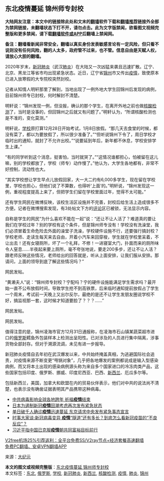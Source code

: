  <h2>东北疫情蔓延 锦州师专封校</h2> <p class="notice"><b>大陆网友注意：本文中的链接除此处和文末的<a href="https://github.com/bannedbook/fanqiang" >翻墙</a>软件下载和<a href="https://github.com/killgcd/justmysocks/blob/master/README.md">翻墙推荐</a>链接外全部为禁网链接，未翻墙状态下打不开，请勿点击。此为文字版禁闻，欲看图文视频完整版和更多禁闻，请下载<a href="https://github.com/bannedbook/fanqiang">翻墙软件或APP</a>后翻墙上禁闻网。</p><p>备注：翻墙看新闻非常安全，翻墙以真实身份发表敏感言论有一定风险，但只看不说则没有任何风险，翻的人太多，政府管不过来，也不管。信息自由是天赋人权，请放心大胆的翻墙。</b></p>  <div class="entry"> <p id="conimg">2020年岁末，<a href="https://www.bannedbook.org/bnews/tag/%e6%96%b0%e5%86%a0%e8%82%ba%e7%82%8e/" class="st_tag internal_tag" rel="tag" title="标签 新冠肺炎 下的日志">新冠肺炎</a>（武汉<a href="https://www.bannedbook.org/bnews/tag/%e8%82%ba%e7%82%8e/" class="st_tag internal_tag" rel="tag" title="标签 肺炎 下的日志">肺炎</a>）在大陆又一次凶猛来袭且迅速扩散。辽宁、北京、黑龙江等省市均出现紧急状态。近日，辽宁省<a href="https://www.bannedbook.org/bnews/tag/%e9%94%a6%e5%b7%9e/" class="st_tag internal_tag" rel="tag" title="标签 锦州 下的日志">锦州</a>市又传出<a href="https://www.bannedbook.org/bnews/tag/%E7%96%AB%E6%83%85/" class="st_tag internal_tag" rel="tag" title="标签 疫情 下的日志">疫情</a>，致使原本已进入放寒假的大专院校突然封校。</p> <p>记者从知情人明轩那里了解到，当地出现了一例外地大学生回锦州后发现的病例，目前锦州师专已封校，何时解封不清楚。</p> <p>明轩说：“锦州发现一例，但没报，确认的那个学生，在离开外地之前也做<a href="https://www.bannedbook.org/bnews/tag/%E6%A0%B8%E9%85%B8%E6%A3%80%E6%B5%8B/" class="st_tag internal_tag" rel="tag" title="标签 核酸检测 下的日志">核酸检测</a>了，当时是没事的，但回锦州之后就又有问题了。”明轩认为，“所谓核酸检测也是不准的，变化莫测。”</p> <p>明轩说，<a href="https://www.bannedbook.org/bnews/tag/%e5%ad%a6%e6%a0%a1/" class="st_tag internal_tag" rel="tag" title="标签 学校 下的日志">学校</a>原打算12月28日开始考试，1月8日放假。“那几天去食堂的时候，都没有菜了，都以为要放假了，所以很少准备了。”“但听说锦州下令了，周日学校才临时出的通知，就封了不允许出校。”“说要延到年后，新年都不休息，学校安排学生上课。”</p>  <p>“有的同学听到这个消息，挺害怕，当时就哭了。”“这情况谁都担心，怕被留在这儿嘛，别的学校都放了，学校（师专）动作慢了。”他认为，大学生各地都有，非常不好控制，流动性也大。</p> <p>“其实学校想让学生早点儿放假回家，大一大二约有6,000多学生，现在留在学校里，学校也担心，但他们说了不算数，也得听‘上面’的。”明轩说，“锦州发现这一例，重视程度提高上来了，但把学生们留在学校里面过年，觉得不太可能。”</p> <p>还有学生网民在微博反映，该校生活区设施并不完善，封校后给生活上造成很多不方便。记者在微博搜索发现，有3处帖文下方的<span class='wp_keywordlink_affiliate'><a href="https://www.bannedbook.org/bnews/comments/" title="新闻评论" target="_blank">评论</a></span>区已被锁，无法显示内容。</p> <p>自称是学生的网民“为什么喜欢不能在一起”说：“还让不让人活了？难道真的要让我们在学校过年？别的学校有这个条件，但是锦州师专没有！学校没有洗澡堂，我们必须冒着生命危险去外面的澡堂子洗澡，学校硬件设施不行，还要强行搞封校？学校老师、走读生每天来去自由，开着小汽车来回穿梭，学生就在学校里呆着，不让出去！还有女寝厕所，坏了一个礼拜，不修！一进寝室大门，扑面而来的厕所味令人窒息……半夜起来要上厕所，毫不夸张地说，要走200多步，还让不让人活？跟老师反映这些情况，老师给出的回答就是，听从上面安排，让我们服从安排。那请问，上面的领导到底了解这些情况吗？”</p>  <p>网民发帖。</p> <p>“黄濑夫人”说：“锦州师专封校？宁配吗？宁的硬件设施能满足学生需求吗？最开始一直不公布放假时间，导致学生抢不到高铁票，后来临时通知提前放假占了学生一个周末，考试前一天晚上又出尔反尔，最绝的是还不让学生发朋友圈说学校不好，搞监视那一套，这时候才知道要脸了？？？……”</p> <p>网民发帖。</p> <p>网民发帖。</p>  <p>值得注意的是，锦州凌海市官方12月31日通报称，在凌海市石山镇某蔬菜超市进口的<a href="https://www.bannedbook.org/bnews/tag/%e4%bf%84%e7%bd%97%e6%96%af/" class="st_tag internal_tag" rel="tag" title="标签 俄罗斯 下的日志">俄罗斯</a>鳕鱼外包装样本上检测出呈阳性。已对涉及的人员进行集中隔离，涉事货物全部封存。但对于溯源流调，未见有进一步报导。</p> <p>新冠肺炎疫情自去年初在武汉爆发以来，中共始终掩盖真相，为逃避国际社会追责，对疫情来源不断变更“甩锅对象”，几乎把各地爆发的案例都说成是输入型感染病例，而又将本土出现的感染病例源头称为来自多个国家进口的冷冻肉类产品，这些国家包括印度、俄罗斯、挪威、印度尼西亚、巴西、<a href="https://www.bannedbook.org/bnews/tag/%e6%96%b0%e8%a5%bf%e5%85%b0/" class="st_tag internal_tag" rel="tag" title="标签 新西兰 下的日志">新西兰</a>、厄瓜多尔等。</p> <p>包括新西兰，美国，加拿大和欧盟在内的贸易伙伴表示，他们对中共的说法尚不清楚，也表示没有确凿证据表明其产品携带这种病毒。</p> <ul class='op-related-articles' title='相关阅读'> <li><a href='https://www.bannedbook.org/bnews/taiwannews/20210103/1460026.html' target='_blank'>中共病毒影响全球各地跨年 祈福<b>疫情</b>结束</a></li> <li><a href='https://www.bannedbook.org/bnews/worldnews/20210103/1459890.html' target='_blank'>日本为遏制新冠<b>疫情</b>回潮考虑再次发布紧急状态</a></li> <li><a href='https://www.bannedbook.org/bnews/worldnews/20210103/1459879.html' target='_blank'>单日破千人确诊<b>疫情</b>迅速蔓延 东京请求中央发布紧急事态宣言</a></li> <li><a href='https://www.bannedbook.org/bnews/comments/20210102/1459857.html' target='_blank'>时事大家谈:新冠病毒变异 <b>疫情</b>“隧道”还有多长？到底怎么看新冠疫苗的“不良反应”？</a></li> <li><a href='https://www.bannedbook.org/bnews/baitai/20210102/1459833.html' target='_blank'>习近平指中国已克服<b>疫情</b>朝共同富裕目标前行</a></li> </ul> <p class="texttj"> <a href="https://www.bannedbook.org/forum23/topic22702.html" target="_blank">V2free机场25%引荐返利：全平台免费SS/V2ray节点+经济套餐高速翻墙</a><br/> <a href="https://github.com/bannedbook/fanqiang/wiki/%E7%A6%81%E9%97%BB%E7%BD%91%E5%AE%89%E5%8D%93%E7%BF%BB%E5%A2%99%E6%96%B0%E9%97%BBAPP" target="_blank">免费PC翻墙、安卓VPN翻墙APP</a></p><p> 来源：<span class='wp_keywordlink_affiliate'><a href="http://www.epochtimes.com/" title="大纪元" target="_blank">大纪元</a></span> </p> <a name='sharetosocial'></a>       <div><b>本文的图文或视频完整版</b>：<a href='https://www.bannedbook.org/bnews/cbnews/20210103/1460037.html'>东北疫情蔓延 锦州师专封校</a></div>  </div><!--END ENTRY--> <div class="postfooter"> <div>本文标签：<a href="https://www.bannedbook.org/bnews/tag/%e4%b8%9c%e5%8c%97/" rel="tag">东北</a>, <a href="https://www.bannedbook.org/bnews/tag/%e4%bf%84%e7%bd%97%e6%96%af/" rel="tag">俄罗斯</a>, <a href="https://www.bannedbook.org/bnews/tag/%e5%ad%a6%e6%a0%a1/" rel="tag">学校</a>, <a href="https://www.bannedbook.org/bnews/tag/%e6%96%b0%e5%86%a0%e8%82%ba%e7%82%8e/" rel="tag">新冠肺炎</a>, <a href="https://www.bannedbook.org/bnews/tag/%e6%96%b0%e8%a5%bf%e5%85%b0/" rel="tag">新西兰</a>, <a href="https://www.bannedbook.org/bnews/tag/%E6%A0%B8%E9%85%B8%E6%A3%80%E6%B5%8B/" rel="tag">核酸检测</a>, <a href="https://www.bannedbook.org/bnews/tag/%E7%96%AB%E6%83%85/" rel="tag">疫情</a>, <a href="https://www.bannedbook.org/bnews/tag/%e8%82%ba%e7%82%8e/" rel="tag">肺炎</a>, <a href="https://www.bannedbook.org/bnews/tag/%e9%94%a6%e5%b7%9e/" rel="tag">锦州</a></div>  </div><!--END POSTFOOTER--> 